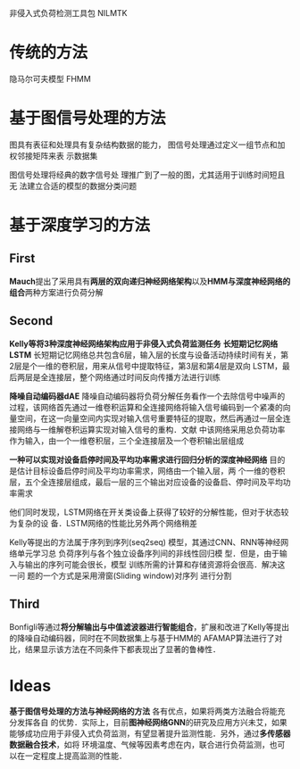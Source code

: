 非侵入式负荷检测工具包 NILMTK

# 传统的方法
隐马尔可夫模型 FHMM

# 基于图信号处理的方法
图具有表征和处理具有复杂结构数据的能力， 图信号处理通过定义一组节点和加权邻接矩阵来表 示数据集

图信号处理将经典的数字信号处 理推广到了一般的图，尤其适用于训练时间短且无 法建立合适的模型的数据分类问题

# 基于深度学习的方法
## First
**Mauch**提出了采用具有**两层的双向递归神经网络架构**以及**HMM与深度神经网络的组合**两种方案进行负荷分解

## Second 
**Kelly等将3种深度神经网络架构应用于非侵入式负荷监测任务**
**长短期记忆网络LSTM**
长短期记忆网络总共包含6层，输入层的长度与设备活动持续时间有关，第2层是个一维的卷积层，用来从信号中提取特征，第3层和第4层是双向 LSTM，最后两层是全连接层，整个网络通过时间反向传播方法进行训练

**降噪自动编码器dAE**
降噪自动编码器将负荷分解任务看作一个去除信号中噪声的过程，该网络首先通过一维卷积运算和全连接网络将输入信号编码到一个紧凑的向量空间，在这一向量空间内实现对输入信号重要特征的提取，然后再通过一层全连接网络与一维解卷积运算实现对输入信号的重构．文献 中该网络采用总负荷功率作为输入，由一个一维卷积层，三个全连接层及一个卷积输出层组成

**一种可以实现对设备启停时间及平均功率需求进行回归分析的深度神经网络**
目的是估计目标设备启停时间及平均功率需求，网络由一个输入层，两 个一维的卷积层，五个全连接层组成，最后一层的三个输出对应设备的设备启、停时间及平均功率需求

他们同时发现，LSTM网络在开关类设备上获得了较好的分解性能，但对于状态较为复杂的设 备．LSTM网络的性能比另外两个网络稍差

Kelly等提出的方法属于序列到序列(seq2seq) 模型，其通过CNN、RNN等神经网络单元学习总 负荷序列与各个独立设备序列间的非线性回归模 型．但是，由于输入与输出的序列可能会很长，模型 训练所需的计算和存储资源将会很高．解决这一问 题的一个方式是采用滑窗(Sliding window)对序列 进行分割

## Third 
Bonfigli等通过**将分解输出与中值滤波器进行智能组合**，扩展和改进了Kelly等提出的降噪自动编码器，同时在不同数据集上与基于HMM的 AFAMAP算法进行了对比，结果显示该方法在不同条件下都表现出了显著的鲁棒性．
# Ideas
**基于图信号处理的方法与神经网络的方法** 各有优点，如果将两类方法融合将能充分发挥各自 的优势．实际上，目前**图神经网络GNN**的研究及应用方兴未艾，如果能够成功应用于非侵入式负荷监测，有望显著提升监测性能．另外，通过**多传感器数据融合技术**，如将 环境温度、气候等因素考虑在内，联合进行负荷监测，也可以在一定程度上提高监测的性能．